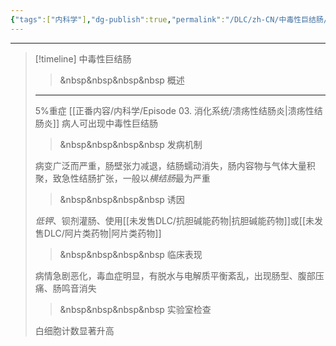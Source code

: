 ```yaml
---
{"tags":["内科学"],"dg-publish":true,"permalink":"/DLC/zh-CN/中毒性巨结肠/","dgPassFrontmatter":true}
---
```


---
>[!timeline] 中毒性巨结肠
>>&nbsp&nbsp&nbsp&nbsp 概述
>---
>5%重症 [[正番内容/内科学/Episode 03. 消化系统/溃疡性结肠炎\|溃疡性结肠炎]] 病人可出现中毒性巨结肠
>>&nbsp&nbsp&nbsp&nbsp 发病机制
>
>病变广泛而严重，肠壁张力减退，结肠蠕动消失，肠内容物与气体大量积聚，致急性结肠扩张，一般以*横结肠*最为严重
>>&nbsp&nbsp&nbsp&nbsp 诱因
>
>*低钾*、钡剂灌肠、使用[[未发售DLC/抗胆碱能药物\|抗胆碱能药物]]或[[未发售DLC/阿片类药物\|阿片类药物]]
>>&nbsp&nbsp&nbsp&nbsp 临床表现
>
>病情急剧恶化，毒血症明显，有脱水与电解质平衡紊乱，出现肠型、腹部压痛、肠鸣音消失
>>&nbsp&nbsp&nbsp&nbsp 实验室检查
>
>白细胞计数显著升高
